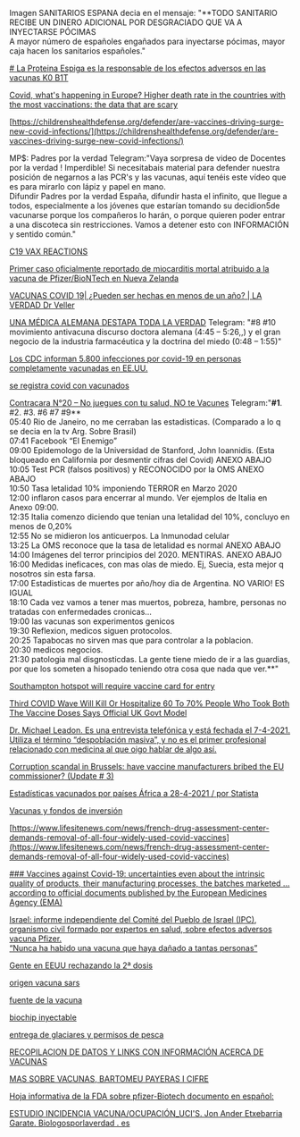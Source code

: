 Imagen SANITARIOS ESPANA decia en el mensaje: 
"**TODO SANITARIO RECIBE UN DINERO ADICIONAL POR DESGRACIADO QUE VA A INYECTARSE PÓCIMAS  
  A mayor número de españoles engañados para inyectarse pócimas, mayor caja hacen los sanitarios españoles."
  
  [# La Proteina Espiga es la responsable de los efectos adversos en las vacunas K0 B1T](https://cienciaysaludnatural.com/la-proteina-espiga-es-la-responsable-de-los-efectos-adversos-en-las-vacunas-k0-b1t/)
  
  [ Covid, what's happening in Europe? Higher death rate in the countries with the most vaccinations: the data that are scary](https://www.meteoweb.eu/2021/08/covid-europa-mortalita-piu-alta-nei-paesi-con-piu-vaccinati/1714105/?amp=1&__twitter_impression=true)
  
  [https://childrenshealthdefense.org/defender/are-vaccines-driving-surge-new-covid-infections/](https://childrenshealthdefense.org/defender/are-vaccines-driving-surge-new-covid-infections/)

MP$: Padres por la verdad
Telegram:"Vaya sorpresa de video de Docentes por la verdad !
Imperdible!  Si necesitabais material para defender nuestra posición de negarnos a las PCR's y las vacunas, aquí tenéis este vídeo que es para mirarlo con lápiz y papel en mano.  
Difundir Padres por la verdad España, difundir hasta el infinito, que llegue a todos, especialmente a los jóvenes que estarían tomando su decidion5de vacunarse porque los compañeros lo harán, o porque quieren poder entrar a una discoteca sin restricciones.  Vamos a detener esto con INFORMACIÓN y sentido común."

[C19 VAX REACTIONS](https://www.c19vaxreactions.com/)

[Primer caso oficialmente reportado de miocarditis mortal atribuido a la vacuna de Pfizer/BioNTech en Nueva Zelanda](https://trikooba.com/primer-caso-oficialmente-reportado-de-miocarditis-mortal-atribuido-a-la-vacuna-de-pfizer-biontech-en-nueva-zelanda/)




[ VACUNAS COVID 19| ¿Pueden ser hechas en menos de un año? | LA VERDAD Dr Veller](https://www.youtube.com/watch?v=mGFMU8pqhD0&ab_channel=Dr.Veller)

[UNA MÉDICA ALEMANA DESTAPA TODA LA VERDAD](https://www.youtube.com/watch?v=ypxcRKDJ6Jk&ab_channel=LaVerdadnoshar%C3%A1libres)
Telegram: "#8 #10 movimiento antivacuna discurso doctora alemana (4:45 – 5:26,,) y el gran negocio de la industria farmacéutica y la doctrina del miedo (0:48 – 1:55)"

[ Los CDC informan 5.800 infecciones por covid-19 en personas completamente vacunadas en EE.UU.](https://cnnespanol.cnn.com/2021/04/15/cdc-infecciones-covid-completamente-vacunados-trax/)

[se registra covid con vacunados](https://www.20minutos.es/noticia/4570625/0/por-que-registrando-brotes-covid-entre-vacunados-segunda-dosis/)

[Contracara N°20 – No juegues con tu salud, NO te Vacunes](https://canaltlv1.com/contracara-n19-no-juegues-con-tu-salud-no-te-vacunes)
Telegram:"**#1**. #2. #3. #6 #7 #9**  
05:40 Rio de Janeiro, no me cerraban las estadisticas. (Comparado a lo q se decia en la tv Arg. Sobre Brasil)  
07:41 Facebook “El Enemigo”  
09:00 Epidemologo de la Universidad de Stanford, John Ioannidis. (Esta bloqueado en California por desmentir cifras del Covid) ANEXO ABAJO  
10:05 Test PCR (falsos positivos) y RECONOCIDO por la OMS ANEXO ABAJO  
10:50 Tasa letalidad 10% imponiendo TERROR en Marzo 2020  
12:00 inflaron casos para encerrar al mundo. Ver ejemplos de Italia en Anexo 09:00.  
12:35 Italia comenzo diciendo que tenian una letalidad del 10%, concluyo en menos de 0,20%  
12:55 No se midieron los anticuerpos. La Inmunodad celular  
13:25 La OMS reconoce que la tasa de letalidad es normal ANEXO ABAJO  
14:00 Imágenes del terror principios del 2020. MENTIRAS. ANEXO ABAJO  
16:00 Medidas ineficaces, con mas olas de miedo. Ej, Suecia, esta mejor q nosotros sin esta farsa.  
17:00 Estadisticas de muertes por año/hoy dia de Argentina. NO VARIO! ES IGUAL  
18:10 Cada vez vamos a tener mas muertos, pobreza, hambre, personas no tratadas con enfermedades cronicas…  
19:00 las vacunas son experimentos genicos  
19:30 Reflexion, medicos siguen protocolos.  
20:25 Tapabocas no sirven mas que para controlar a la poblacion.  
20:30 medicos negocios.  
21:30 patologia mal disgnosticdas. La gente tiene miedo de ir a las guardias, por que los someten a hisopado teniendo otra cosa que nada que ver.**"

[ Southampton hotspot will require vaccine card for entry](https://pagesix.com/2021/04/26/buddha-lounge-in-southampton-to-require-vaccine-card-for-entry/?utm_source=NYPMetroTwitter&utm_medium=SocialFlow&utm_campaign=SocialFlow)

[ Third COVID Wave Will Kill Or Hospitalize 60 To 70% People Who Took Both The Vaccine Doses Says Official UK Govt Model](https://greatgameindia.com/third-wave-two-vaccines-deaths/)

[Dr. Michael Leadon. Es una entrevista telefónica y está fechada el 7-4-2021. Utiliza el término “despoblación masiva”, y no es el primer profesional relacionado con medicina al que oigo hablar de algo así.](https://qstw6ei6t44lq2elgdb2zfztku-ac5fdsxevxq4s5y-www-lifesitenews-com.translate.goog/news/exclusive-former-pfizer-vp-your-government-is-lying-to-you-in-a-way-that-could-lead-to-your-death)

[Corruption scandal in Brussels: have vaccine manufacturers bribed the EU commissioner? (Update # 3)](https://unser-mitteleuropa.com/korruptionsskandal-in-bruessel-haben-impfstoffhersteller-die-eu-kommissarin-bestochen/)

[Estadísticas vacunados por países África a 28-4-2021 / por Statista  ](https://www.statista.com/statistics/1221298/covid-19-vaccination-rate-in-african-countries/)

[Vacunas y fondos de inversión](https://www.dsalud.com/reportaje/dos-fondos-de-inversion-controlan-la-fabricacion-e-informacion-sobre-las-vacunas-para-la-covid-19/) 
  
[https://www.lifesitenews.com/news/french-drug-assessment-center-demands-removal-of-all-four-widely-used-covid-vaccines](https://www.lifesitenews.com/news/french-drug-assessment-center-demands-removal-of-all-four-widely-used-covid-vaccines)

[### Vaccines against Covid-19: uncertainties even about the intrinsic quality of products, their manufacturing processes, the batches marketed ... according to official documents published by the European Medicines Agency (EMA)](https://ctiapchcholet.blogspot.com/2021/04/inedit-exclusif-vaccins-contre-la-covid.html)
  
[Israel: informe independiente del Comité del Pueblo de Israel (IPC), organismo civil formado por expertos en salud, sobre efectos adversos vacuna Pfizer.  
“Nunca ha habido una vacuna que haya dañado a tantas personas”  ](https://gilad.online/writings/2021/4/21/the-israeli-people-committees-april-report-on-the-lethal-impact-of-vaccinations)
 
[Gente en EEUU rechazando la 2ª dosis](https://www.nytimes.com/2021/04/25/business/covid-vaccines-second-doses.html)

[origen vacuna sars](https://telegra.ph/INVESTIGACI%C3%93N-ORIGEN-EVOLUCI%C3%93N-INSERCIONES-GEN%C3%89TICAS-Y-VACUNAS-SOBRE-EL-SARS-nCOV2-Parte-1-04-16)

[fuente de la vacuna](https://telegra.ph/Ingenier%C3%ADa-inversa-del-c%C3%B3digo-fuente-de-la-vacuna-BioNTech--Pfizer-SARS-CoV-2-03-29)

[biochip inyectable](https://telegra.ph/Biochip-inyectable-para-detecci%C3%B3n-de-SARS-CoV-2-cerca-de-la-aprobaci%C3%B3n-de-la-FDA-12-30)

[entrega de glaciares y permisos de pesca](https://telegra.ph/Pfizer-reclam%C3%B3-la-entrega-de-glaciares-y-permisos-de-pesca-a-cambio-de-la-vacuna-Las-dem%C3%A1s-corporaciones-farmac%C3%A9uticas-qu%C3%A9-pidie-01-01)

[RECOPILACION DE DATOS Y LINKS CON INFORMACIÓN ACERCA DE VACUNAS](https://telegra.ph/8-VACUNAS-05-05)

[MAS SOBRE VACUNAS, BARTOMEU PAYERAS I CIFRE  ](https://superocho.org/watch/lMXvuWYDLtRGPqy?lang=spanish)

[Hoja informativa de la FDA sobre pfizer-Biotech documento en español: ](https://superocho.org/watch/XRkL15eAuGvzu7F)
 
[ESTUDIO INCIDENCIA VACUNA/OCUPACIÓN_UCI'S. Jon Ander Etxebarria Garate. Biologosporlaverdad . es](https://biologosporlaverdad.es/vacunasiaucis.pdf)
[]()
[]()
[]()
[]()
[]()
[]()
[]()